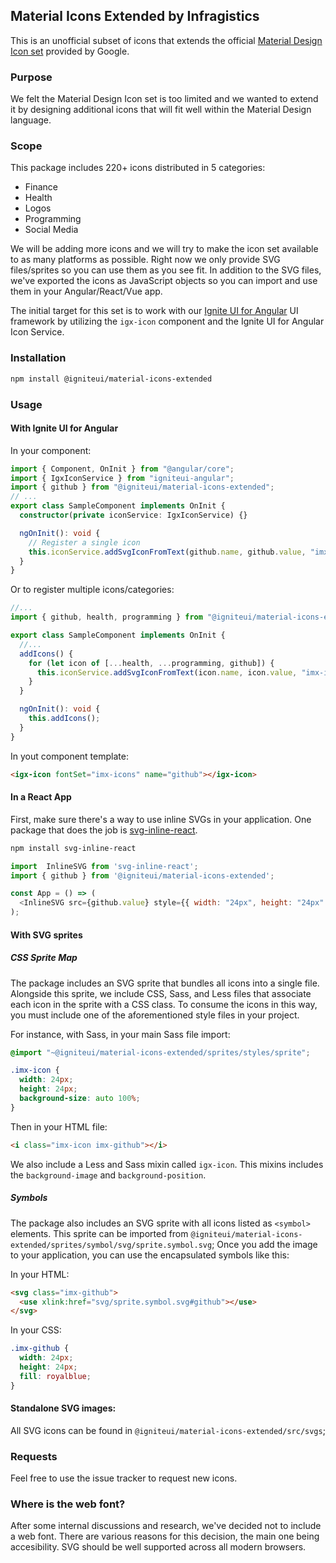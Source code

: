 ## Material Icons Extended by Infragistics

This is an unofficial subset of icons that extends the official [Material Design Icon set](https://github.com/google/material-design-icons) provided by Google.

### Purpose

We felt the Material Design Icon set is too limited and we wanted to extend it by designing additional icons that will fit well within the Material Design language.

### Scope

This package includes 220+ icons distributed in 5 categories:

- Finance
- Health
- Logos
- Programming
- Social Media

We will be adding more icons and we will try to make the icon set available to as many platforms as possible. Right now we only provide SVG files/sprites so you can use them as you see fit. In addition to the SVG files, we've exported the icons as JavaScript objects so you can import and use them in your Angular/React/Vue app.

The initial target for this set is to work with our [Ignite UI for Angular](https://github.com/IgniteUI/igniteui-angular) UI framework by utilizing the `igx-icon` component and the Ignite UI for Angular Icon Service.

### Installation

```sh
npm install @igniteui/material-icons-extended
```

### Usage

#### With Ignite UI for Angular

In your component:

```typescript
import { Component, OnInit } from "@angular/core";
import { IgxIconService } from "igniteui-angular";
import { github } from "@igniteui/material-icons-extended";
// ...
export class SampleComponent implements OnInit {
  constructor(private iconService: IgxIconService) {}

  ngOnInit(): void {
    // Register a single icon
    this.iconService.addSvgIconFromText(github.name, github.value, "imx-icons");
  }
}
```

Or to register multiple icons/categories:

```typescript
//...
import { github, health, programming } from "@igniteui/material-icons-extended";

export class SampleComponent implements OnInit {
  //...
  addIcons() {
    for (let icon of [...health, ...programming, github]) {
      this.iconService.addSvgIconFromText(icon.name, icon.value, "imx-icons");
    }
  }

  ngOnInit(): void {
    this.addIcons();
  }
}
```

In yout component template:

```html
<igx-icon fontSet="imx-icons" name="github"></igx-icon>
```

#### In a React App

First, make sure there's a way to use inline SVGs in your application. One package that does the job is [svg-inline-react](https://github.com/sairion/svg-inline-react).

```sh
npm install svg-inline-react
```

```javascript
import  InlineSVG from 'svg-inline-react';
import { github } from '@igniteui/material-icons-extended';

const App = () => (
  <InlineSVG src={github.value} style={{ width: "24px", height: "24px" }} />
);
```

#### With SVG sprites

##### CSS Sprite Map

The package includes an SVG sprite that bundles all icons into a single file. Alongside this sprite, we include CSS, Sass, and Less files that associate each icon in the sprite with a CSS class. To consume the icons in this way, you must include one of the aforementioned style files in your project.

For instance, with Sass, in your main Sass file import:

```scss
@import "~@igniteui/material-icons-extended/sprites/styles/sprite";

.imx-icon {
  width: 24px;
  height: 24px;
  background-size: auto 100%;
}
```

Then in your HTML file:

```html
<i class="imx-icon imx-github"></i>
```

We also include a Less and Sass mixin called `igx-icon`. This mixins includes the `background-image` and `background-position`.

##### Symbols

The package also includes an SVG sprite with all icons listed as `<symbol>` elements. This sprite can be imported from `@igniteui/material-icons-extended/sprites/symbol/svg/sprite.symbol.svg`;
Once you add the image to your application, you can use the encapsulated symbols like this:

In your HTML:

```html
<svg class="imx-github">
  <use xlink:href="svg/sprite.symbol.svg#github"></use>
</svg>
```

In your CSS:

```css
.imx-github {
  width: 24px;
  height: 24px;
  fill: royalblue;
}
```

#### Standalone SVG images:

All SVG icons can be found in `@igniteui/material-icons-extended/src/svgs`;

### Requests

Feel free to use the issue tracker to request new icons.

### Where is the web font?

After some internal discussions and research, we've decided not to include a web font.
There are various reasons for this decision, the main one being accesibility. SVG should be well supported across all modern browsers.
